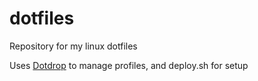 # dotfiles
Repository for my linux dotfiles

Uses [Dotdrop](https://github.com/deadc0de6/dotdrop) to manage profiles, and deploy.sh for setup
